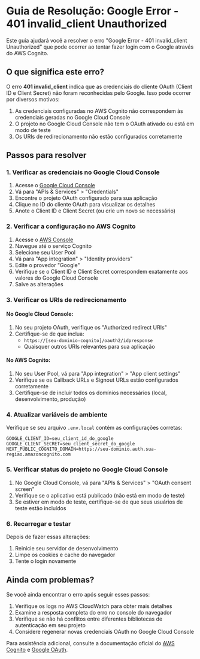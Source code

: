 # Guia de Resolução: Google Error - 401 invalid_client Unauthorized

Este guia ajudará você a resolver o erro "Google Error - 401 invalid_client Unauthorized" que pode ocorrer ao tentar fazer login com o Google através do AWS Cognito.

## O que significa este erro?

O erro **401 invalid_client** indica que as credenciais do cliente OAuth (Client ID e Client Secret) não foram reconhecidas pelo Google. Isso pode ocorrer por diversos motivos:

1. As credenciais configuradas no AWS Cognito não correspondem às credenciais geradas no Google Cloud Console
2. O projeto no Google Cloud Console não tem o OAuth ativado ou está em modo de teste
3. Os URIs de redirecionamento não estão configurados corretamente

## Passos para resolver

### 1. Verificar as credenciais no Google Cloud Console

1. Acesse o [Google Cloud Console](https://console.cloud.google.com/)
2. Vá para "APIs & Services" > "Credentials"
3. Encontre o projeto OAuth configurado para sua aplicação
4. Clique no ID do cliente OAuth para visualizar os detalhes
5. Anote o Client ID e Client Secret (ou crie um novo se necessário)

### 2. Verificar a configuração no AWS Cognito

1. Acesse o [AWS Console](https://console.aws.amazon.com/)
2. Navegue até o serviço Cognito
3. Selecione seu User Pool
4. Vá para "App integration" > "Identity providers"
5. Edite o provedor "Google"
6. Verifique se o Client ID e Client Secret correspondem exatamente aos valores do Google Cloud Console
7. Salve as alterações

### 3. Verificar os URIs de redirecionamento

#### No Google Cloud Console:

1. No seu projeto OAuth, verifique os "Authorized redirect URIs"
2. Certifique-se de que inclua:
   - `https://[seu-dominio-cognito]/oauth2/idpresponse`
   - Quaisquer outros URIs relevantes para sua aplicação

#### No AWS Cognito:

1. No seu User Pool, vá para "App integration" > "App client settings"
2. Verifique se os Callback URLs e Signout URLs estão configurados corretamente
3. Certifique-se de incluir todos os domínios necessários (local, desenvolvimento, produção)

### 4. Atualizar variáveis de ambiente

Verifique se seu arquivo `.env.local` contém as configurações corretas:

```
GOOGLE_CLIENT_ID=seu_client_id_do_google
GOOGLE_CLIENT_SECRET=seu_client_secret_do_google
NEXT_PUBLIC_COGNITO_DOMAIN=https://seu-dominio.auth.sua-regiao.amazoncognito.com
```

### 5. Verificar status do projeto no Google Cloud Console

1. No Google Cloud Console, vá para "APIs & Services" > "OAuth consent screen"
2. Verifique se o aplicativo está publicado (não está em modo de teste)
3. Se estiver em modo de teste, certifique-se de que seus usuários de teste estão incluídos

### 6. Recarregar e testar

Depois de fazer essas alterações:

1. Reinicie seu servidor de desenvolvimento
2. Limpe os cookies e cache do navegador
3. Tente o login novamente

## Ainda com problemas?

Se você ainda encontrar o erro após seguir esses passos:

1. Verifique os logs no AWS CloudWatch para obter mais detalhes
2. Examine a resposta completa do erro no console do navegador
3. Verifique se não há conflitos entre diferentes bibliotecas de autenticação em seu projeto
4. Considere regenerar novas credenciais OAuth no Google Cloud Console

Para assistência adicional, consulte a documentação oficial do [AWS Cognito](https://docs.aws.amazon.com/cognito/latest/developerguide/cognito-user-pools-social-idp.html) e [Google OAuth](https://developers.google.com/identity/protocols/oauth2).
